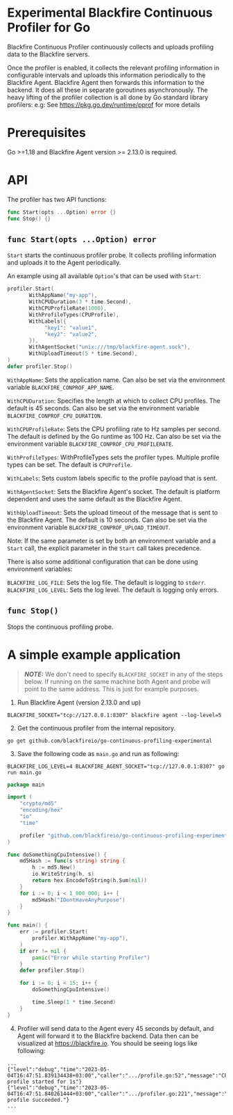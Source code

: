 # Experimental Blackfire Continuous Profiler for Go

Blackfire Continuous Profiler continuously collects and uploads profiling data to the Blackfire servers.

Once the profiler is enabled, it collects the relevant profiling information in configurable intervals and uploads this information periodically to the Blackfire Agent. Blackfire Agent then forwards this information to the backend. It does all these in separate goroutines asynchronously. The heavy lifting of the profiler collection is all done by Go standard library profilers: e.g: See https://pkg.go.dev/runtime/pprof for more details

# Prerequisites

Go >=1.18 and Blackfire Agent version >= 2.13.0 is required.

# API

The profiler has two API functions:

```go
func Start(opts ...Option) error {}
func Stop() {}
```

## `func Start(opts ...Option) error`

`Start` starts the continuous profiler probe. It collects profiling information and uploads
it to the Agent periodically.

An example using all available `Option`'s that can be used with `Start`:

```go
profiler.Start(
       WithAppName("my-app"),
       WithCPUDuration(3 * time.Second),
       WithCPUProfileRate(1000),
       WithProfileTypes(CPUProfile),
       WithLabels({
            "key1": "value1",
            "key2": "value2",
       }),
       WithAgentSocket("unix:///tmp/blackfire-agent.sock"),
       WithUploadTimeout(5 * time.Second),
)
defer profiler.Stop()
```

`WithAppName`: Sets the application name. Can also be set via the environment variable `BLACKFIRE_CONPROF_APP_NAME`.

`WithCPUDuration`: Specifies the length at which to collect CPU profiles.
The default is 45 seconds. Can also be set via the environment variable `BLACKFIRE_CONPROF_CPU_DURATION`.

`WithCPUProfileRate`: Sets the CPU profiling rate to Hz samples per second.
The default is defined by the Go runtime as 100 Hz. Can also be set via the environment
variable `BLACKFIRE_CONPROF_CPU_PROFILERATE`.

`WithProfileTypes`: WithProfileTypes sets the profiler types. Multiple profile types can be set.
The default is `CPUProfile`.

`WithLabels`: Sets custom labels specific to the profile payload that is sent.

`WithAgentSocket`: Sets the Blackfire Agent's socket. The default is platform dependent 
and uses the same default as the Blackfire Agent.

`WithUploadTimeout`: Sets the upload timeout of the message that is sent to the Blackfire Agent. 
The default is 10 seconds. Can also be set via the environment variable `BLACKFIRE_CONPROF_UPLOAD_TIMEOUT`.

Note:
If the same parameter is set by both an environment variable and a `Start` call, the explicit 
parameter in the `Start` call takes precedence.

There is also some additional configuration that can be done using environment variables:

`BLACKFIRE_LOG_FILE`: Sets the log file. The default is logging to `stderr`.
`BLACKFIRE_LOG_LEVEL`: Sets the log level. The default is logging only errors.

## `func Stop()`

Stops the continuous profiling probe.

# A simple example application

> **_NOTE:_**
We don't need to specify `BLACKFIRE_SOCKET` in any of the steps below. If running on the same 
machine both Agent and probe will point to the same address. This is just for example purposes.

1. Run Blackfire Agent (version 2.13.0 and up)

```
BLACKFIRE_SOCKET="tcp://127.0.0.1:8307" blackfire agent --log-level=5
```

2. Get the continuous profiler from the internal repository.

```
go get github.com/blackfireio/go-continuous-profiling-experimental
```

3. Save the following code as `main.go` and run as following: 

```
BLACKFIRE_LOG_LEVEL=4 BLACKFIRE_AGENT_SOCKET="tcp://127.0.0.1:8307" go run main.go
```

```go
package main

import (
	"crypto/md5"
	"encoding/hex"
	"io"
	"time"

	profiler "github.com/blackfireio/go-continuous-profiling-experimental"
)

func doSomethingCpuIntensive() {
	md5Hash := func(s string) string {
		h := md5.New()
		io.WriteString(h, s)
		return hex.EncodeToString(h.Sum(nil))
	}
	for i := 0; i < 1_000_000; i++ {
		md5Hash("IDontHaveAnyPurpose")
	}
}

func main() {
	err := profiler.Start(
		profiler.WithAppName("my-app"),
	)
	if err != nil {
		panic("Error while starting Profiler")
	}
	defer profiler.Stop()

	for i := 0; i < 15; i++ {
		doSomethingCpuIntensive()

		time.Sleep(1 * time.Second)
	}
}
```

4. Profiler will send data to the Agent every 45 seconds by default, and Agent will forward it to the Blackfire 
backend. Data then can be visualized at https://blackfire.io. You should be seeing
logs like following:

```
...
{"level":"debug","time":"2023-05-04T16:47:51.839134438+03:00","caller":".../profile.go:52","message":"CPU profile started for 1s"}
{"level":"debug","time":"2023-05-04T16:47:51.840261444+03:00","caller":".../profiler.go:221","message":"Upload profile succeeded."}
...
```
